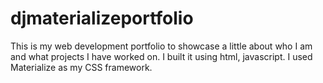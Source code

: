 # djmaterializeportfolio

This is my web development portfolio to showcase a little about who I am and what projects I have worked on.  I built it using html, javascript.  I used Materialize as my CSS framework.  
